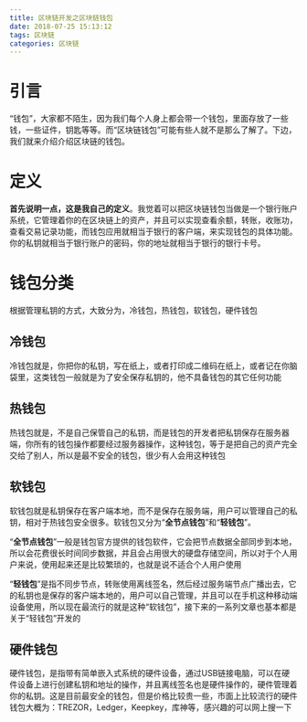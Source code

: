 ```yaml
---
title: 区块链开发之区块链钱包
date: 2018-07-25 15:13:12
tags: 区块链
categories: 区块链
---
```

# 引言 #
“钱包”，大家都不陌生，因为我们每个人身上都会带一个钱包，里面存放了一些钱，一些证件，钥匙等等。而“区块链钱包”可能有些人就不是那么了解了。下边，我们就来介绍介绍区块链的钱包。

# 定义 #
**首先说明一点，这是我自己的定义**。我觉着可以把区块链钱包当做是一个银行账户系统，它管理着你的在区块链上的资产，并且可以实现查看余额，转账，收账功，查看交易记录功能，而钱包应用就相当于银行的客户端，来实现钱包的具体功能。你的私钥就相当于银行账户的密码，你的地址就相当于银行的银行卡号。
# 钱包分类 #
根据管理私钥的方式，大致分为，冷钱包，热钱包，软钱包，硬件钱包
## 冷钱包 ##
冷钱包就是，你把你的私钥，写在纸上，或者打印成二维码在纸上，或者记在你脑袋里，这类钱包一般就是为了安全保存私钥的，他不具备钱包的其它任何功能
## 热钱包 ##
热钱包就是，不是自己保管自己的私钥，而是钱包的开发者把私钥保存在服务器端，你所有的钱包操作都要经过服务器操作，这种钱包，等于是把自己的资产完全交给了别人，所以是最不安全的钱包，很少有人会用这种钱包
## 软钱包 ##
软钱包就是私钥保存在客户端本地，而不是保存在服务端，用户可以管理自己的私钥，相对于热钱包安全很多。软钱包又分为“**全节点钱包**”和“**轻钱包**”。

“**全节点钱包**”一般是钱包官方提供的钱包软件，它会把节点数据全部同步到本地，所以会花费很长时间同步数据，并且会占用很大的硬盘存储空间，所以对于个人用户来说，使用起来还是比较繁琐的，也就是说不适合个人用户使用

“**轻钱包**”是指不同步节点，转账使用离线签名，然后经过服务端节点广播出去，它的私钥也是保存的客户端本地的，用户可以自己管理，并且可以在手机这种移动端设备使用，所以现在最流行的就是这种“软钱包”，接下来的一系列文章也基本都是关于“轻钱包”开发的

## 硬件钱包 ##
硬件钱包，是指带有简单嵌入式系统的硬件设备，通过USB链接电脑，可以在硬件设备上进行创建私钥和地址的操作，并且离线签名也是硬件操作的，硬件管理着你的私钥。这是目前最安全的钱包，但是价格比较贵一些，市面上比较流行的硬件钱包大概为：TREZOR，Ledger，Keepkey，库神等，感兴趣的可以网上搜一下
